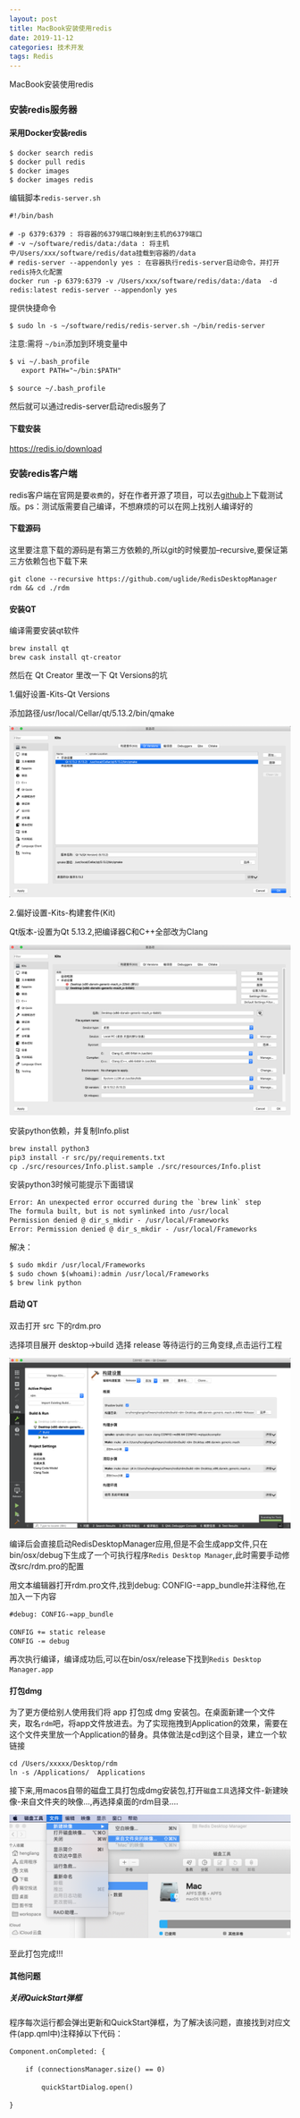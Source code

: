 ```yaml
---
layout: post
title: MacBook安装使用redis
date: 2019-11-12
categories: 技术开发
tags: Redis
---
```

MacBook安装使用redis

### 安装redis服务器

#### 采用Docker安装redis

```
$ docker search redis
$ docker pull redis
$ docker images
$ docker images redis
```
编辑脚本`redis-server.sh`

```
#!/bin/bash

# -p 6379:6379 : 将容器的6379端口映射到主机的6379端口
# -v ~/software/redis/data:/data : 将主机中/Users/xxx/software/redis/data挂载到容器的/data
# redis-server --appendonly yes : 在容器执行redis-server启动命令，并打开redis持久化配置
docker run -p 6379:6379 -v /Users/xxx/software/redis/data:/data  -d redis:latest redis-server --appendonly yes

```

提供快捷命令

```
$ sudo ln -s ~/software/redis/redis-server.sh ~/bin/redis-server
```

注意:需将 `~/bin`添加到环境变量中

```
$ vi ~/.bash_profile
   export PATH="~/bin:$PATH"

$ source ~/.bash_profile
```

然后就可以通过redis-server启动redis服务了

#### 下载安装

https://redis.io/download


### 安装redis客户端

redis客户端在官网是要`收费`的，好在作者开源了项目，可以去[github](https://github.com/uglide/RedisDesktopManager/releases)上下载测试版。ps：测试版需要自己编译，不想麻烦的可以在网上找别人编译好的

#### 下载源码
这里要注意下载的源码是有第三方依赖的,所以git的时候要加–recursive,要保证第三方依赖包也下载下来
```
git clone --recursive https://github.com/uglide/RedisDesktopManager rdm && cd ./rdm
```


#### 安装QT
编译需要安装qt软件

```
brew install qt
brew cask install qt-creator
```
然后在 Qt Creator 里改一下 Qt Versions的坑

1.偏好设置-Kits-Qt Versions

添加路径/usr/local/Cellar/qt/5.13.2/bin/qmake

![](/images/posts/dev/qt_setting1.png)

2.偏好设置-Kits-构建套件(Kit)

Qt版本-设置为Qt 5.13.2,把编译器C和C++全部改为Clang

![](/images/posts/dev/qt_setting2.png)

安装python依赖，并复制Info.plist
```
brew install python3
pip3 install -r src/py/requirements.txt
cp ./src/resources/Info.plist.sample ./src/resources/Info.plist
```

安装python3时候可能提示下面错误
```
Error: An unexpected error occurred during the `brew link` step
The formula built, but is not symlinked into /usr/local
Permission denied @ dir_s_mkdir - /usr/local/Frameworks
Error: Permission denied @ dir_s_mkdir - /usr/local/Frameworks
```
解决：

```
$ sudo mkdir /usr/local/Frameworks
$ sudo chown $(whoami):admin /usr/local/Frameworks
$ brew link python
```

#### 启动 QT

双击打开 src 下的rdm.pro

选择项目展开 desktop->build 选择 release 等待运行的三角变绿,点击运行工程

![](/images/posts/dev/qt_build.png)

编译后会直接启动RedisDesktopManager应用,但是不会生成app文件,只在bin/osx/debug下生成了一个可执行程序`Redis Desktop Manager`,此时需要手动修改src/rdm.pro的配置

用文本编辑器打开rdm.pro文件,找到debug: CONFIG-=app_bundle并注释他,在加入一下内容
```
#debug: CONFIG-=app_bundle

CONFIG += static release
CONFIG -= debug
```

再次执行编译，编译成功后,可以在bin/osx/release下找到`Redis Desktop Manager.app`

#### 打包dmg
为了更方便给别人使用我们将 app 打包成 dmg 安装包。在桌面新建一个文件夹，取名`rdm`吧，将app文件放进去。为了实现拖拽到Application的效果，需要在这个文件夹里放一个Application的替身。具体做法是cd到这个目录，建立一个软链接

```
cd /Users/xxxxx/Desktop/rdm
ln -s /Applications/  Applications
```
接下来,用macos自带的磁盘工具打包成dmg安装包,打开`磁盘工具`选择文件-新建映像-来自文件夹的映像...,再选择桌面的rdm目录....

![](/images/posts/dev/rdm_dmg.png)

至此打包完成!!!

#### 其他问题

##### 关闭QuickStart弹框
程序每次运行都会弹出更新和QuickStart弹框，为了解决该问题，直接找到对应文件(app.qml中)注释掉以下代码：
```
Component.onCompleted: {

    if (connectionsManager.size() == 0)

        quickStartDialog.open()

}
```



